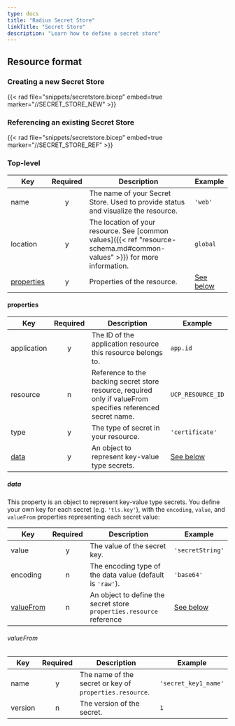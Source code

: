 ```yaml
---
type: docs
title: "Radius Secret Store"
linkTitle: "Secret Store"
description: "Learn how to define a secret store"
---
```


## Resource format

### Creating a new Secret Store

{{< rad file="snippets/secretstore.bicep" embed=true marker="//SECRET_STORE_NEW" >}}

### Referencing an existing Secret Store

{{< rad file="snippets/secretstore.bicep" embed=true marker="//SECRET_STORE_REF" >}}

### Top-level

| Key  | Required | Description | Example |
|------|:--------:|-------------|---------|
| name | y | The name of your Secret Store. Used to provide status and visualize the resource. | `'web'`
| location | y | The location of your resource. See [common values]({{< ref "resource-schema.md#common-values" >}}) for more information. | `global`
| [properties](#properties) | y | Properties of the resource. | [See below](#properties)

#### properties

| Key | Required | Description | Example |
|----------|:--------:|-------------|---------|
| application | y | The ID of the application resource this resource belongs to. | `app.id` |
| resource | n | Reference to the backing secret store resource, required only if valueFrom specifies referenced secret name. | `UCP_RESOURCE_ID` |
| type | y | The type of secret in your resource. | `'certificate'`
| [data](#data) | y | An object to represent key-value type secrets. | [See below](#data)

##### data

This property is an object to represent key-value type secrets. You define your own key for each secret (e.g. `'tls.key'`), with the `encoding`, `value`, and `valueFrom` properties representing each secret value:

| Key | Required | Description | Example |
|------|:--------:|-------------|---------|
| value | y | The value of the secret key. | `'secretString'`
| encoding | n | The encoding type of the data value (default is `'raw'`). | `'base64'`
| [valueFrom](#valuefrom) | n | An object to define the secret store `properties.resource` reference | [See below](#valuefrom)

###### valueFrom

| Key | Required | Description | Example |
|------------|:--------:|-------------|---------|
| name | y | The name of the secret or key of `properties.resource`. | `'secret_key1_name'`
| version | n | The version of the secret. | `1`